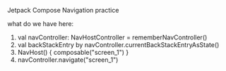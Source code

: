 Jetpack Compose Navigation practice

what do we have here:
1) val navController: NavHostController = rememberNavController()
2) val backStackEntry by navController.currentBackStackEntryAsState()
3) NavHost() { composable("screen_1") }
4) navController.navigate("screen_1")
